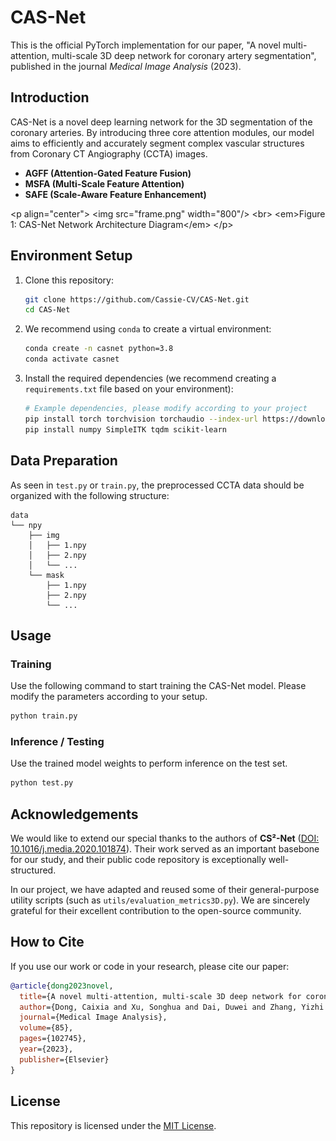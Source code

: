 # CAS-Net
This is the official PyTorch implementation for our paper, "A novel multi-attention, multi-scale 3D deep network for coronary artery segmentation", published in the journal 
*Medical Image Analysis* (2023).
[](https://doi.org/10.1016/j.media.2023.102745)
[](https://opensource.org/licenses/MIT)

## Introduction

CAS-Net is a novel deep learning network for the 3D segmentation of the coronary arteries. By introducing three core attention modules, our model aims to efficiently and accurately segment complex vascular structures from Coronary CT Angiography (CCTA) images.

  * **AGFF (Attention-Gated Feature Fusion)**
  * **MSFA (Multi-Scale Feature Attention)**
  * **SAFE (Scale-Aware Feature Enhancement)**

\<p align="center"\>
\<img src="frame.png" width="800"/\>
\<br\>
\<em\>Figure 1: CAS-Net Network Architecture Diagram\</em\>
\</p\>

## Environment Setup

1.  Clone this repository:

    ```bash
    git clone https://github.com/Cassie-CV/CAS-Net.git
    cd CAS-Net
    ```

2.  We recommend using `conda` to create a virtual environment:

    ```bash
    conda create -n casnet python=3.8
    conda activate casnet
    ```

3.  Install the required dependencies (we recommend creating a `requirements.txt` file based on your environment):

    ```bash
    # Example dependencies, please modify according to your project
    pip install torch torchvision torchaudio --index-url https://download.pytorch.org/whl/cu118
    pip install numpy SimpleITK tqdm scikit-learn
    ```

## Data Preparation

As seen in `test.py` or `train.py`, the preprocessed CCTA data should be organized with the following structure:

```
data
└── npy
    ├── img
    │   ├── 1.npy
    │   ├── 2.npy
    │   └── ...
    └── mask
        ├── 1.npy
        ├── 2.npy
        └── ...
```

## Usage

### Training

Use the following command to start training the CAS-Net model. Please modify the parameters according to your setup.

```bash
python train.py 
```

### Inference / Testing

Use the trained model weights to perform inference on the test set.

```bash
python test.py 
```

## Acknowledgements

We would like to extend our special thanks to the authors of **CS²-Net** ([DOI: 10.1016/j.media.2020.101874](https://doi.org/10.1016/j.media.2020.101874)). Their work served as an important basebone for our study, and their public code repository is exceptionally well-structured.

In our project, we have adapted and reused some of their general-purpose utility scripts (such as `utils/evaluation_metrics3D.py`). We are sincerely grateful for their excellent contribution to the open-source community.

## How to Cite

If you use our work or code in your research, please cite our paper:

```bibtex
@article{dong2023novel,
  title={A novel multi-attention, multi-scale 3D deep network for coronary artery segmentation},
  author={Dong, Caixia and Xu, Songhua and Dai, Duwei and Zhang, Yizhi and Zhang, Chunyan and Li, Zongfang},
  journal={Medical Image Analysis},
  volume={85},
  pages={102745},
  year={2023},
  publisher={Elsevier}
}
```

## License

This repository is licensed under the [MIT License](https://www.google.com/search?q=LICENSE).

